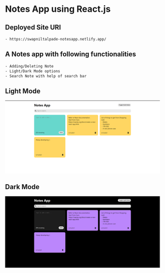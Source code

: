 # Notes App using React.js

## Deployed Site URl
    - https://swapniltalpade-notesapp.netlify.app/

## A Notes app with following functionalities
    - Adding/Deleting Note
    - Light/Dark Mode options
    - Search Note with help of search bar

## Light Mode
![Light mode UI for Notes app](./img/lightmode.png)

## Dark Mode
![Dark mode UI for Notes app](./img/darkmode.png)